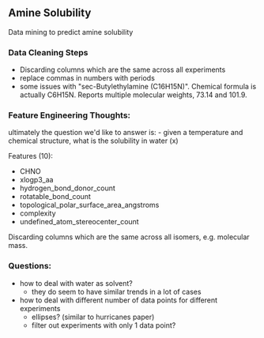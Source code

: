 ## Amine Solubility

Data mining to predict amine solubility

### Data Cleaning Steps
* Discarding columns which are the same across all experiments
* replace commas in numbers with periods
* some issues with "sec-Butylethylamine (C16H15N)". Chemical formula is actually C6H15N. Reports multiple molecular weights, 73.14 and 101.9. 

### Feature Engineering Thoughts:
ultimately the question we'd like to answer is:
    - given a temperature and chemical structure, what is the solubility in water (x)

Features (10):
* CHNO
* xlogp3_aa
* hydrogen_bond_donor_count
* rotatable_bond_count
* topological_polar_surface_area_angstroms
* complexity
* undefined_atom_stereocenter_count

Discarding columns which are the same across all isomers, e.g. molecular mass.

### Questions:
* how to deal with water as solvent?
    * they do seem to have similar trends in a lot of cases
* how to deal with different number of data points for different experiments
    * ellipses? (similar to hurricanes paper)
    * filter out experiments with only 1 data point?
